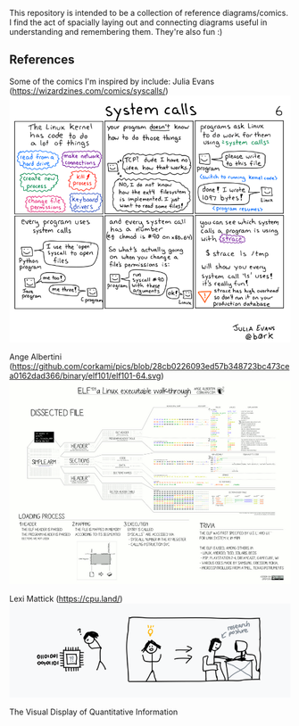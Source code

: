 This repository is intended to be a collection of reference diagrams/comics. I find the act of spacially laying out and connecting diagrams useful in understanding and remembering them. They're also fun :)

## References
Some of the comics I'm inspired by include:
Julia Evans (https://wizardzines.com/comics/syscalls/)
![Ref: https://wizardzines.com/comics/syscalls/)](references/julia-evans-syscalls.png)

Ange Albertini (https://github.com/corkami/pics/blob/28cb0226093ed57b348723bc473cea0162dad366/binary/elf101/elf101-64.svg)
![Ref: https://github.com/corkami/pics/blob/28cb0226093ed57b348723bc473cea0162dad366/binary/elf101/elf101-64.svg)](references/albertini-elf-format.png)


Lexi Mattick (https://cpu.land/)
![Ref: https://cpu.land/)](references/cpu-land-comic.png)

The Visual Display of Quantitative Information

